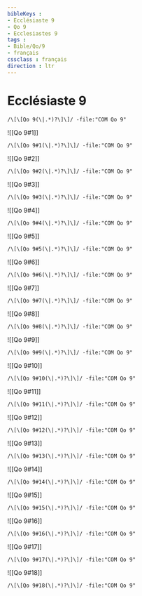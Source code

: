 ```yaml
---
bibleKeys : 
- Ecclésiaste 9
- Qo 9
- Ecclesiastes 9
tags : 
- Bible/Qo/9
- français
cssclass : français
direction : ltr
---
```


# Ecclésiaste 9

```query
/\[\[Qo 9(\|.*)?\]\]/ -file:"COM Qo 9"
```



![[Qo 9#1]]

```query
/\[\[Qo 9#1(\|.*)?\]\]/ -file:"COM Qo 9"
```

![[Qo 9#2]]

```query
/\[\[Qo 9#2(\|.*)?\]\]/ -file:"COM Qo 9"
```

![[Qo 9#3]]

```query
/\[\[Qo 9#3(\|.*)?\]\]/ -file:"COM Qo 9"
```

![[Qo 9#4]]

```query
/\[\[Qo 9#4(\|.*)?\]\]/ -file:"COM Qo 9"
```

![[Qo 9#5]]

```query
/\[\[Qo 9#5(\|.*)?\]\]/ -file:"COM Qo 9"
```

![[Qo 9#6]]

```query
/\[\[Qo 9#6(\|.*)?\]\]/ -file:"COM Qo 9"
```

![[Qo 9#7]]

```query
/\[\[Qo 9#7(\|.*)?\]\]/ -file:"COM Qo 9"
```

![[Qo 9#8]]

```query
/\[\[Qo 9#8(\|.*)?\]\]/ -file:"COM Qo 9"
```

![[Qo 9#9]]

```query
/\[\[Qo 9#9(\|.*)?\]\]/ -file:"COM Qo 9"
```

![[Qo 9#10]]

```query
/\[\[Qo 9#10(\|.*)?\]\]/ -file:"COM Qo 9"
```

![[Qo 9#11]]

```query
/\[\[Qo 9#11(\|.*)?\]\]/ -file:"COM Qo 9"
```

![[Qo 9#12]]

```query
/\[\[Qo 9#12(\|.*)?\]\]/ -file:"COM Qo 9"
```

![[Qo 9#13]]

```query
/\[\[Qo 9#13(\|.*)?\]\]/ -file:"COM Qo 9"
```

![[Qo 9#14]]

```query
/\[\[Qo 9#14(\|.*)?\]\]/ -file:"COM Qo 9"
```

![[Qo 9#15]]

```query
/\[\[Qo 9#15(\|.*)?\]\]/ -file:"COM Qo 9"
```

![[Qo 9#16]]

```query
/\[\[Qo 9#16(\|.*)?\]\]/ -file:"COM Qo 9"
```

![[Qo 9#17]]

```query
/\[\[Qo 9#17(\|.*)?\]\]/ -file:"COM Qo 9"
```

![[Qo 9#18]]

```query
/\[\[Qo 9#18(\|.*)?\]\]/ -file:"COM Qo 9"
```

